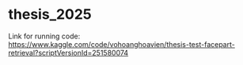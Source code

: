 # thesis_2025
Link for running code: https://www.kaggle.com/code/vohoanghoavien/thesis-test-facepart-retrieval?scriptVersionId=251580074